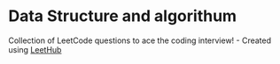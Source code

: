 # Data Structure and algorithum
Collection of LeetCode questions to ace the coding interview! - Created using [LeetHub](https://github.com/QasimWani/LeetHub)
